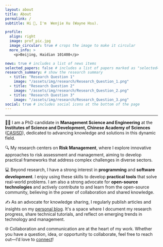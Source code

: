 ```yaml
---
layout: about
title: About
permalink: /
subtitle: Hi 👋, I'm  Wenjie Xu (Wayne Hsu).

profile:
  align: right
  image: prof_pic.jpg
  image_circular: true # crops the image to make it circular
  more_info: >
    <p>Beijing, Haidian 101408</p>

news: true # includes a list of news items
selected_papers: false # includes a list of papers marked as "selected={true}"
research_summary: # show the research summary
  - title: "Research Question 1"
    image: "/assets/img/research/Research_Question_1.png"
  - title: "Research Question 2"
    image: "/assets/img/research/Research_Question_2.png"
  - title: "Research Question 3"
    image: "/assets/img/research/Research_Question_3.png"
social: true # includes social icons at the bottom of the page
---
```


---

<!--my introduction start-->

👨‍🎓 I am a PhD candidate in **Management Science and Engineering** at the **Institutes of Science and Development, Chinese Academy of Sciences** (<a href="http://www.casisd.cn/" target="_blank">CASISD</a>), dedicated to advancing knowledge and solutions in this dynamic field.

🔍 My research centers on **Risk Management**, where I explore innovative approaches to risk assessment and management, aiming to develop practical frameworks that address complex challenges in diverse sectors.

💻 Beyond research, I have a strong interest in **programming** and **software development**. I enjoy using these skills to develop **practical tools** that solve real-world problems. I am also a strong advocate for **open-source technologies** and actively contribute to and learn from the open-source community, believing in the power of collaboration and shared knowledge.

✍️ As an advocate for knowledge sharing, I regularly publish articles and insights on my <a href="https://waynehsucn.github.io/blog/" target="_blank">personal blog</a>. It's a space where I document my research progress, share technical tutorials, and reflect on emerging trends in technology and management.

🌐 Collaboration and communication are at the heart of my work. Whether you have a question, idea, or opportunity to collaborate, feel free to reach out—I’d love to [connect](mailto:wenjie.xu.cn@outlook.com)!
